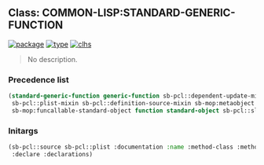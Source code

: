 ## Class: COMMON-LISP:STANDARD-GENERIC-FUNCTION
[![package](https://img.shields.io/badge/Package-COMMON--LISP-5f9ea0.svg?style=social&colorA=999999)](../) [![type](https://img.shields.io/badge/Type-Class-5f9ea0.svg?style=social&colorA=999999)](../#class) [![clhs](https://img.shields.io/badge/CLHS-STANDARD--GENERIC--FUNCTION-5f9ea0.svg?style=social&colorA=999999)](http://www.lispworks.com/documentation/HyperSpec/Body/t_std_ge.htm) 

> No description.

### Precedence list
```cl
(standard-generic-function generic-function sb-pcl::dependent-update-mixin
 sb-pcl::plist-mixin sb-pcl::definition-source-mixin sb-mop:metaobject
 sb-mop:funcallable-standard-object function standard-object sb-pcl::slot-object t)
```
### Initargs
```cl
(sb-pcl::source sb-pcl::plist :documentation :name :method-class :method-combination
 :declare :declarations)
```

